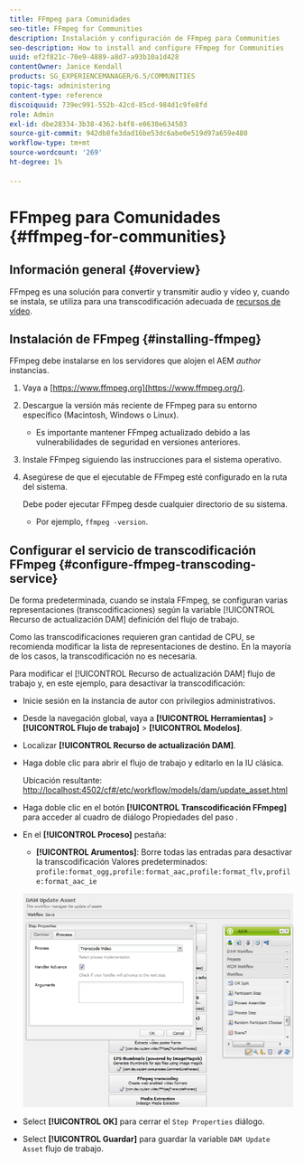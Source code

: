 ```yaml
---
title: FFmpeg para Comunidades
seo-title: FFmpeg for Communities
description: Instalación y configuración de FFmpeg para Communities
seo-description: How to install and configure FFmpeg for Communities
uuid: ef2f821c-70e9-4889-a8d7-a93b10a1d428
contentOwner: Janice Kendall
products: SG_EXPERIENCEMANAGER/6.5/COMMUNITIES
topic-tags: administering
content-type: reference
discoiquuid: 739ec991-552b-42cd-85cd-984d1c9fe8fd
role: Admin
exl-id: dbe28334-3b38-4362-b4f8-e0630e634503
source-git-commit: 942db8fe3dad16be53dc6abe0e519d97a659e480
workflow-type: tm+mt
source-wordcount: '269'
ht-degree: 1%

---
```


# FFmpeg para Comunidades {#ffmpeg-for-communities}

## Información general {#overview}

FFmpeg es una solución para convertir y transmitir audio y vídeo y, cuando se instala, se utiliza para una transcodificación adecuada de [recursos de vídeo](../../help/sites-authoring/default-components-foundation.md#video).

## Instalación de FFmpeg {#installing-ffmpeg}

FFmpeg debe instalarse en los servidores que alojen el AEM *author* instancias.

1. Vaya a [https://www.ffmpeg.org](https://www.ffmpeg.org/).
1. Descargue la versión más reciente de FFmpeg para su entorno específico (Macintosh, Windows o Linux).

   * Es importante mantener FFmpeg actualizado debido a las vulnerabilidades de seguridad en versiones anteriores.

1. Instale FFmpeg siguiendo las instrucciones para el sistema operativo.

1. Asegúrese de que el ejecutable de FFmpeg esté configurado en la ruta del sistema.

   Debe poder ejecutar FFmpeg desde cualquier directorio de su sistema.

   * Por ejemplo, `ffmpeg -version`.

## Configurar el servicio de transcodificación FFmpeg {#configure-ffmpeg-transcoding-service}

De forma predeterminada, cuando se instala FFmpeg, se configuran varias representaciones (transcodificaciones) según la variable [!UICONTROL Recurso de actualización DAM] definición del flujo de trabajo.

Como las transcodificaciones requieren gran cantidad de CPU, se recomienda modificar la lista de representaciones de destino. En la mayoría de los casos, la transcodificación no es necesaria.

Para modificar el [!UICONTROL Recurso de actualización DAM] flujo de trabajo y, en este ejemplo, para desactivar la transcodificación:

* Inicie sesión en la instancia de autor con privilegios administrativos.
* Desde la navegación global, vaya a **[!UICONTROL Herramientas]** > **[!UICONTROL Flujo de trabajo]** > **[!UICONTROL Modelos]**.
* Localizar **[!UICONTROL Recurso de actualización DAM]**.
* Haga doble clic para abrir el flujo de trabajo y editarlo en la IU clásica.

   Ubicación resultante: [http://localhost:4502/cf#/etc/workflow/models/dam/update_asset.html](http://localhost:4502/cf#/etc/workflow/models/dam/update_asset.html)

* Haga doble clic en el botón **[!UICONTROL Transcodificación FFmpeg]** para acceder al cuadro de diálogo Propiedades del paso .
* En el **[!UICONTROL Proceso]** pestaña:

   * **[!UICONTROL Arumentos]**: Borre todas las entradas para desactivar la transcodificación Valores predeterminados: `profile:format_ogg,profile:format_aac,profile:format_flv,profile:format_aac_ie`

   ![configure-ffmpeg](assets/configure-ffmpeg.png)

* Select **[!UICONTROL OK]** para cerrar el `Step Properties` diálogo.

* Select **[!UICONTROL Guardar]** para guardar la variable `DAM Update Asset` flujo de trabajo.
